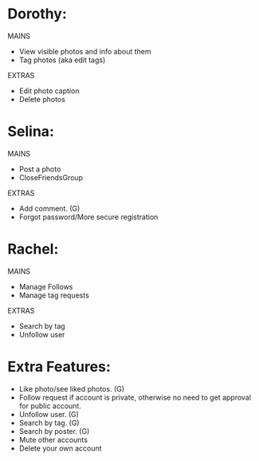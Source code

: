 # Dorothy:

MAINS
- View visible photos and info about them
- Tag photos (aka edit tags)

EXTRAS
- Edit photo caption
- Delete photos


# Selina:

MAINS
- Post a photo
- CloseFriendsGroup

EXTRAS
- Add comment. (G)
- Forgot password/More secure registration

# Rachel:

MAINS
- Manage Follows
- Manage tag requests

EXTRAS
- Search by tag
- Unfollow user

# Extra Features:
- Like photo/see liked photos. (G)
- Follow request if account is private, otherwise no need to get approval for public account.
- Unfollow user. (G)
- Search by tag. (G)
- Search by poster. (G)
- Mute other accounts
- Delete your own account
